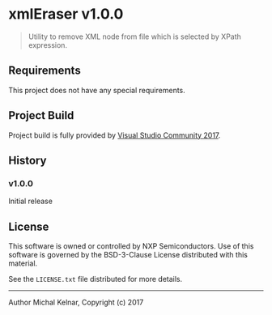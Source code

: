# xmlEraser v1.0.0

> Utility to remove XML node from file which is selected by XPath expression.

## Requirements

This project does not have any special requirements.

## Project Build

Project build is fully provided by [Visual Studio Community 2017](https://www.visualstudio.com/downloads/).

## History

### v1.0.0
Initial release

## License

This software is owned or controlled by NXP Semiconductors.
Use of this software is governed by the BSD-3-Clause License distributed with this material.
 
See the `LICENSE.txt` file distributed for more details.

---

Author Michal Kelnar, Copyright (c) 2017
